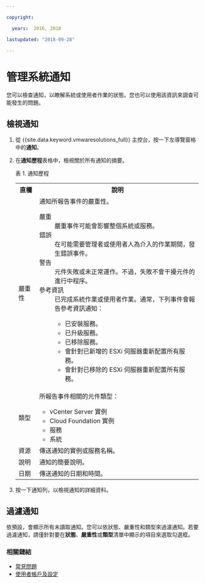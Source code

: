 ```yaml
---

copyright:

  years:  2016, 2018

lastupdated: "2018-09-28"

---
```


# 管理系統通知

您可以檢查通知，以瞭解系統或使用者作業的狀態。您也可以使用該資訊來調查可能發生的問題。

## 檢視通知

1. 從 {{site.data.keyword.vmwaresolutions_full}} 主控台，按一下左導覽窗格中的**通知**。
2. 在**通知歷程**表格中，檢視關於所有通知的摘要。

   表 1. 通知歷程

    <table>
      <tr>
        <th>直欄</th>
        <th>說明       </th>
      </tr>
      <tr>
        <td>嚴重性</td>
        <td>通知所報告事件的嚴重性。<dl class="dl">
          <dt class="dt dlterm">嚴重 </dt>
          <dd class="dd">嚴重事件可能會影響整個系統或服務。</dd>
          <dt class="dt dlterm">錯誤</dt>
          <dd class="dd">在可能需要管理者或使用者人為介入的作業期間，發生錯誤事件。</dd>
          <dt class="dt dlterm">警告</dt>
          <dd class="dd">元件失敗或未正常運作。不過，失敗不會干擾元件的進行中程序。</dd>
            <dt class="dt dlterm">參考資訊</dt>
            <dd class="dd">已完成系統作業或使用者作業。通常，下列事件會報告參考資訊通知：<ul class="ul">
                <li class="li">已安裝服務。</li>
                <li class="li">已升級服務。</li>
                <li class="li">已移除服務。</li>
                <li class="li">會針對已新增的 ESXi 伺服器重新配置所有服務。</li>
                <li class="li">會針對已移除的 ESXi 伺服器重新配置所有服務。</li>
              </ul>
            </dd>
          </dl>
        </td>
       </tr>
       <tr>
         <td>類型      </td>
         <td>所報告事件相關的元件類型：<ul><li>vCenter Server 實例</li><li>Cloud Foundation 實例</li><li>服務</li><li>系統</li></ul></td>
       </tr>
       <tr>
         <td>資源</td>
         <td>傳送通知的實例或服務名稱。</td>
       </tr>
       <tr>
         <td>說明       </td>
         <td>通知的簡要說明。</td>
       </tr>
       <tr>
         <td>日期 </td>
         <td>傳送通知的日期和時間。</td>
       </tr>
    </table>                                       

3. 按一下通知列，以檢視通知的詳細資料。

## 過濾通知

依預設，會顯示所有未讀取通知。您可以依狀態、嚴重性和類型來過濾通知。若要過濾通知，請僅針對要在**狀態**、**嚴重性**或**類型**清單中顯示的項目來選取勾選框。

### 相關鏈結

* [常見問題](faq.html)
* [使用者帳戶及設定](useraccount.html)
